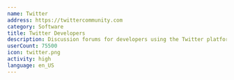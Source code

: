 ```yaml
---
name: Twitter
address: https://twittercommunity.com
category: Software
title: Twitter Developers
description: Discussion forums for developers using the Twitter platform and APIs
userCount: 75500
icon: twitter.png
activity: high
language: en_US
---
```

